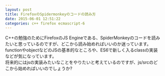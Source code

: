 ```yaml
---
layout: post
title: FirefoxのSpidermonkeyのコードの読み方
date: 2015-06-01 12:51:22
categories: c++ firefox ecmascript-6
---
```

<p>C++の勉強のためにFirefoxのJS Engineである、SpiderMonkeyのコードを読みたいと思っているのですが、どこから読み始めればいいのか迷っています。<br>
functionやobjectなどのJSの基本的なところや、ES6で新しく入るclassの実装などが気になっています。<br>
将来的にはjsの実装みたいなことをやりたいと考えているのですが、js/srcのどこから始めればいいのでしょうか?</p>
